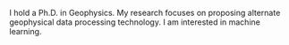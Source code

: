 I hold a Ph.D. in Geophysics.  My research focuses on proposing alternate geophysical data processing technology. I am interested in machine learning.
<!---
JulianLGo/JulianLGo is a ✨ special ✨ repository because its `README.md` (this file) appears on your GitHub profile.
You can click the Preview link to take a look at your changes.
--->
